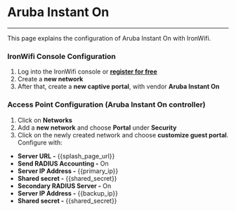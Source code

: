 # **Aruba Instant On** 

---

This page explains the configuration of Aruba Instant On with IronWifi.

### IronWifi Console Configuration

1. Log into the IronWifi console or **[register for free](https://console.ironwifi.com/register)**
2. Create a **new network**
3. After that, create a **new captive portal**, with vendor **Aruba Instant On**

### Access Point Configuration (Aruba Instant On controller)

1. Click on **Networks**
2. Add a **new network** and choose **Portal** under **Security**
3. Click on the newly created network and choose **customize guest portal**. Configure with:

- **Server URL -** {{splash_page_url}}
- **Send RADIUS Accounting -** On
- **Server IP Address -** {{primary_ip}}
- **Shared secret -** {{shared_secret}}
- **Secondary RADIUS Server -** On
- **Server IP Address -** {{backup_ip}}
- **Shared secret -** {{shared_secret}}
